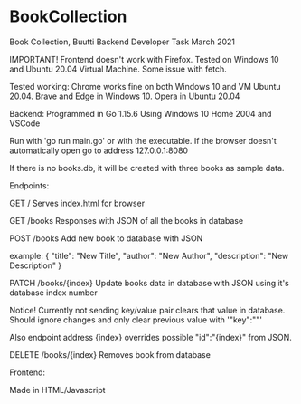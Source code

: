 # BookCollection
Book Collection, Buutti Backend Developer Task
March 2021 

IMPORTANT!
Frontend doesn't work with Firefox. Tested on Windows 10 and Ubuntu 20.04 Virtual Machine.
Some issue with fetch.

Tested working:
Chrome works fine on both Windows 10 and VM Ubuntu 20.04.
Brave and Edge in Windows 10.
Opera in Ubuntu 20.04

Backend: 
Programmed in Go 1.15.6
Using Windows 10 Home 2004 and VSCode 

Run with 'go run main.go' or with the executable.
If the browser doesn't automatically open go to address 127.0.0.1:8080



If there is no books.db, it will be created with three books as sample data.

Endpoints:

GET /
Serves index.html for browser

GET /books
Responses with JSON of all the books in database

POST /books
Add new book to database with JSON

example: 
    {
        "title": "New Title",
        "author": "New Author",
        "description": "New Description"
    }

PATCH /books/{index}
Update books data in database with JSON using it's database index number

Notice! 
Currently not sending key/value pair clears that value in database.
Should ignore changes and only clear previous value with '"key":""' 

Also endpoint address {index} overrides possible "id":"{index}" from JSON.

DELETE /books/{index}
Removes book from database

Frontend:

Made in HTML/Javascript


